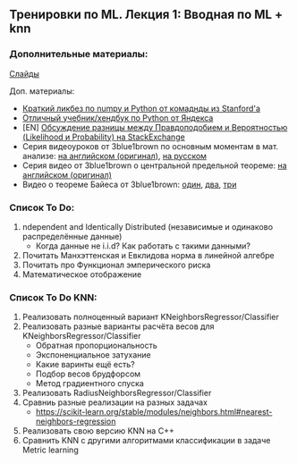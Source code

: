 ## Тренировки по ML. Лекция 1: Вводная по ML + knn


### Дополнительные материалы:

[Слайды](./lecture01_intro_knn_naive_bayes.pdf)

Доп. материалы:
* [Краткий ликбез по numpy и Python от комаднды из Stanford'а](https://cs231n.github.io/python-numpy-tutorial/)
* [Отличный учебник/хендбук по Python от Яндекса](https://academy.yandex.ru/handbook/python)
 * [EN] [Обсуждение разницы между Правдоподобием и Вероятностью (Likelihood и Probability) на StackExchange](https://stats.stackexchange.com/questions/2641/what-is-the-difference-between-likelihood-and-probability)
 * Серия видеоуроков от 3blue1brown по основным моментам в мат. анализе: [на английском (оригинал)](https://www.youtube.com/playlist?list=PLZHQObOWTQDMsr9K-rj53DwVRMYO3t5Yr), [на русском](https://www.youtube.com/watch?v=qd0rzmSGPWg&list=PLVjLpKXnAGLVbrcJdDb0a2RS6MmRCgxJz&pp=iAQB)
 * Серия видео от 3blue1brown о центральной предельной теореме: [на английском (оригинал)](https://www.youtube.com/playlist?list=PLZHQObOWTQDOMxJDswBaLu8xBMKxSTvg8)
 * Видео о теореме Байеса от 3blue1brown: [один](https://www.youtube.com/watch?v=HZGCoVF3YvM), [два](https://www.youtube.com/watch?v=lG4VkPoG3ko), [три](https://www.youtube.com/watch?v=U_85TaXbeIo)


### Список To Do:
1. ndependent and Identically Distributed (независимые и одинаково распределённые данные) 
    - Когда данные не i.i.d? Как работать с такими данными?
2. Почитать Манхэттенская и Евклидова норма в линейной алгебре
3. Почитать про Функционал эмперического риска
4. Математическое отображение

### Список To Do KNN:
1. Реализовать полноценный вариант KNeighborsRegressor/Classifier
2. Реализовать разные варианты расчёта весов для KNeighborsRegressor/Classifier
    * Обратная пропорциональность
    * Экспоненциальное затухание
    * Какие варинты ещё есть?
    * Подбор весов брудфорсом
    * Метод градиентного спуска
3. Реализовать RadiusNeighborsRegressor/Classifier
4. Сравниь разные реализации на разных задачах
    * https://scikit-learn.org/stable/modules/neighbors.html#nearest-neighbors-regression
5. Реализовать свою версию KNN на C++
6. Сравнить KNN с другими алгоритмами классификации в задаче Metric learning
